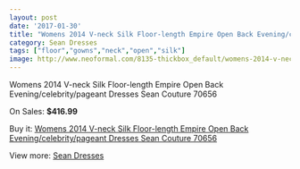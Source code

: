 ```yaml
---
layout: post
date: '2017-01-30'
title: "Womens 2014 V-neck Silk Floor-length Empire Open Back Evening/celebrity/pageant Dresses Sean Couture 70656"
category: Sean Dresses
tags: ["floor","gowns","neck","open","silk"]
image: http://www.neoformal.com/8135-thickbox_default/womens-2014-v-neck-silk-floor-length-empire-open-back-evening-celebrity-pageant-dresses-sean-couture-70656.jpg
---
```

Womens 2014 V-neck Silk Floor-length Empire Open Back Evening/celebrity/pageant Dresses Sean Couture 70656

On Sales: **$416.99**
<a href="https://www.neoformal.com/en/sean-dresses/2864-womens-2014-v-neck-silk-floor-length-empire-open-back-evening-celebrity-pageant-dresses-sean-couture-70656.html"><amp-img layout="responsive" width="600" height="600" src="//www.neoformal.com/8135-thickbox_default/womens-2014-v-neck-silk-floor-length-empire-open-back-evening-celebrity-pageant-dresses-sean-couture-70656.jpg" alt="Womens 2014 V-neck Silk Floor-length Empire Open Back Evening/celebrity/pageant Dresses Sean Couture 70656 0" /></a>
<a href="https://www.neoformal.com/en/sean-dresses/2864-womens-2014-v-neck-silk-floor-length-empire-open-back-evening-celebrity-pageant-dresses-sean-couture-70656.html"><amp-img layout="responsive" width="600" height="600" src="//www.neoformal.com/8136-thickbox_default/womens-2014-v-neck-silk-floor-length-empire-open-back-evening-celebrity-pageant-dresses-sean-couture-70656.jpg" alt="Womens 2014 V-neck Silk Floor-length Empire Open Back Evening/celebrity/pageant Dresses Sean Couture 70656 1" /></a>
<a href="https://www.neoformal.com/en/sean-dresses/2864-womens-2014-v-neck-silk-floor-length-empire-open-back-evening-celebrity-pageant-dresses-sean-couture-70656.html"><amp-img layout="responsive" width="600" height="600" src="//www.neoformal.com/8137-thickbox_default/womens-2014-v-neck-silk-floor-length-empire-open-back-evening-celebrity-pageant-dresses-sean-couture-70656.jpg" alt="Womens 2014 V-neck Silk Floor-length Empire Open Back Evening/celebrity/pageant Dresses Sean Couture 70656 2" /></a>

Buy it: [Womens 2014 V-neck Silk Floor-length Empire Open Back Evening/celebrity/pageant Dresses Sean Couture 70656](https://www.neoformal.com/en/sean-dresses/2864-womens-2014-v-neck-silk-floor-length-empire-open-back-evening-celebrity-pageant-dresses-sean-couture-70656.html "Womens 2014 V-neck Silk Floor-length Empire Open Back Evening/celebrity/pageant Dresses Sean Couture 70656")

View more: [Sean Dresses](https://www.neoformal.com/en/27-sean-dresses "Sean Dresses")
